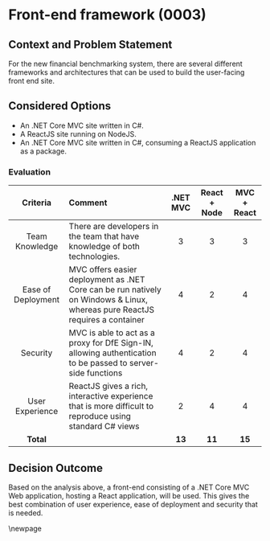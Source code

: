 # Front-end framework (0003)

## Context and Problem Statement

For the new financial benchmarking system, there are several different frameworks and architectures that can be used to build the user-facing front end site.

## Considered Options

- An .NET Core MVC site written in C#.
- A ReactJS site running on NodeJS.
- An .NET Core MVC site written in C#, consuming a ReactJS application as a package.

### Evaluation

| Criteria | Comment | .NET MVC | React + Node | MVC + React |
|:--------:|:----------------|:--:|:--:|:--:|
| Team Knowledge | There are developers in the team that have knowledge of both technologies.  | 3 | 3 | 3|
| Ease of Deployment | MVC offers easier deployment as .NET Core can be run natively on Windows & Linux, whereas pure ReactJS requires a container | 4 | 2 | 4 |
| Security | MVC is able to act as a proxy for DfE Sign-IN, allowing authentication to be passed to server-side functions | 4 | 2 | 4 |
| User Experience | ReactJS gives a rich, interactive experience that is more difficult to reproduce using standard C# views | 2 | 4 | 4 |
| **Total** | | **13** | **11** | **15** |

## Decision Outcome

Based on the analysis above, a front-end consisting of a .NET Core MVC Web application, hosting a React application, will be used. This gives the best combination of user experience, ease of deployment and security that is needed.

<!-- Leave the rest of this page blank -->
\newpage
